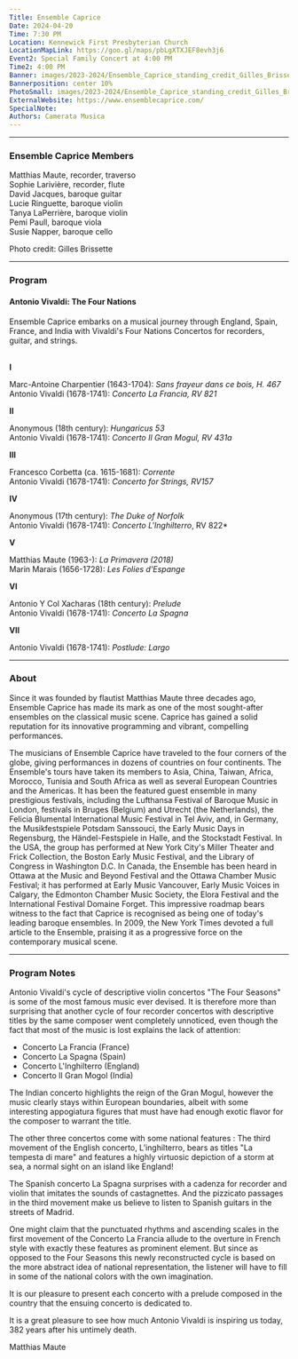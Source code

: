```yaml
---
Title: Ensemble Caprice
Date: 2024-04-20
Time: 7:30 PM
Location: Kennewick First Presbyterian Church
LocationMapLink: https://goo.gl/maps/pbLgXTXJEF8evh3j6
Event2: Special Family Concert at 4:00 PM
Time2: 4:00 PM
Banner: images/2023-2024/Ensemble_Caprice_standing_credit_Gilles_Brissette_3x2_1200.jpg
Bannerposition: center 10%
PhotoSmall: images/2023-2024/Ensemble_Caprice_standing_credit_Gilles_Brissette_3x2_400.jpg
ExternalWebsite: https://www.ensemblecaprice.com/
SpecialNote:
Authors: Camerata Musica
---
```


---

### Ensemble Caprice Members

Matthias Maute, recorder, traverso <br/>
Sophie Larivière, recorder, flute <br/>
David Jacques, baroque guitar <br/>
Lucie Ringuette, baroque violin <br/>
Tanya LaPerrière, baroque violin <br/>
Pemi Paull, baroque viola <br/>
Susie Napper, baroque cello <br/>

Photo credit: Gilles Brissette

---

### Program


#### Antonio Vivaldi: The Four Nations


Ensemble Caprice embarks on a musical journey through England, Spain, France, and India with Vivaldi's Four Nations Concertos for recorders, guitar, and strings.  
<br/>


**I**

Marc-Antoine Charpentier (1643-1704):  *Sans frayeur dans ce bois, H. 467* <br/>
Antonio Vivaldi (1678-1741):  *Concerto La Francia, RV 821* <br/>


**II**

Anonymous (18th century):  *Hungaricus 53* <br/>
Antonio Vivaldi (1678-1741):  *Concerto Il Gran Mogul, RV 431a* <br/>


**III**

Francesco Corbetta (ca. 1615-1681):  *Corrente* <br/>
Antonio Vivaldi (1678-1741):  *Concerto for Strings, RV157* <br/>


**IV**

Anonymous (17th century):  *The Duke of Norfolk* <br/>
Antonio Vivaldi (1678-1741):  *Concerto L'Inghilterro*, RV 822* <br/>


**V**

Matthias Maute (1963-):  *La Primavera (2018)* <br/>
Marin Marais (1656-1728):  *Les Folies d'Espange* <br/>


**VI**

Antonio Y Col Xacharas (18th century):  *Prelude* <br/>
Antonio Vivaldi (1678-1741):  *Concerto La Spagna* <br/>


**VII**

Antonio Vivaldi (1678-1741):  *Postlude: Largo* <br/>


---

### About

Since it was founded by flautist Matthias Maute three decades ago, Ensemble Caprice has made its mark as one of the most sought-after ensembles on the classical music scene. Caprice has gained a solid reputation for its innovative programming and vibrant, compelling performances.

The musicians of Ensemble Caprice have traveled to the four corners of the globe, giving performances in dozens of countries on four continents. The Ensemble's tours have taken its members to Asia, China, Taiwan, Africa, Morocco, Tunisia and South Africa as well as several European Countries and the Americas. It has been the featured guest ensemble in many prestigious festivals, including the Lufthansa Festival of Baroque Music in London, festivals in Bruges (Belgium) and Utrecht (the Netherlands), the Felicia Blumental International Music Festival in Tel Aviv, and, in Germany, the Musikfestspiele Potsdam Sanssouci, the Early Music Days in Regensburg, the Händel-Festspiele in Halle, and the Stockstadt Festival. In the USA, the group has performed at New York City's Miller Theater and Frick Collection, the Boston Early Music Festival, and the Library of Congress in Washington D.C. In Canada, the Ensemble has been heard in Ottawa at the Music and Beyond Festival and the Ottawa Chamber Music Festival; it has performed at Early Music Vancouver, Early Music Voices in Calgary, the Edmonton Chamber Music Society, the Elora Festival and the International Festival Domaine Forget. This impressive roadmap bears witness to the fact that Caprice is recognised as being one of today's leading baroque ensembles. In 2009, the New York Times devoted a full article to the Ensemble, praising it as a progressive force on the contemporary musical scene.


---

### Program Notes

Antonio Vivaldi's cycle of descriptive violin concertos "The Four Seasons" is some of the most famous music ever devised. It is therefore more than surprising that another cycle of four recorder concertos with descriptive titles by the same composer went completely unnoticed, even though the fact that most of the music is lost explains the lack of attention:

 - Concerto La Francia (France)
 - Concerto La Spagna (Spain)
 - Concerto L'Inghilterro (England)
 - Concerto Il Gran Mogol (India)


The Indian concerto highlights the reign of the Gran Mogul, however the music clearly stays within European boundaries, albeit with some interesting appogiatura figures that must have had enough exotic flavor for the composer to warrant the title.

The other three concertos come with some national features :
The third movement of the English concerto, L’inghilterro, bears as titles "La tempesta di mare" and features a highly virtuosic depiction of a storm at sea, a normal sight on an island like England!

The Spanish concerto La Spagna surprises with a cadenza for recorder and violin that imitates the sounds of castagnettes. And the pizzicato passages in the third movement make us believe to listen to Spanish guitars in the streets of Madrid.

One might claim that the punctuated rhythms and ascending scales in the first movement of the Concerto La Francia allude to the overture in French style with exactly these features as prominent element. But since as opposed to the Four Seasons this newly reconstructed cycle is based on the more abstract idea of national representation, the listener will have to fill in some of the national colors with the own imagination.

It is our pleasure to present each concerto with a prelude composed in the country that the ensuing concerto is dedicated to.

It is a great pleasure to see how much Antonio Vivaldi is inspiring us today, 382 years after his untimely death.

Matthias Maute


